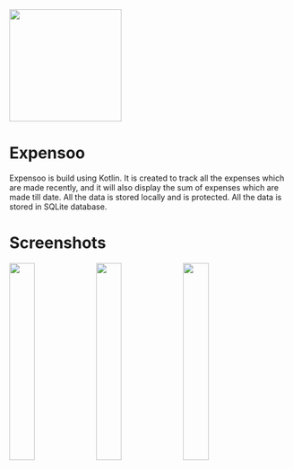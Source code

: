 <img src="https://user-images.githubusercontent.com/83533427/165739375-5d1d5fd1-1c2b-4981-bf4b-35f0303174e8.jpg" width="200" height="200">

# Expensoo 

Expensoo is build using Kotlin. It is created to track all the expenses which are made recently, and it will also display the sum of expenses which are made till date. All the data is stored locally and is protected. All the data is stored in SQLite database.

# Screenshots

<img src="https://user-images.githubusercontent.com/83533427/165740295-16a91bd4-7010-4d6e-b56c-cfff29fb2fb4.jpeg" width="30%" height="30%">
<!-- ![Screenshot1](https://user-images.githubusercontent.com/83533427/165740295-16a91bd4-7010-4d6e-b56c-cfff29fb2fb4.jpeg) -->
<img src="https://user-images.githubusercontent.com/83533427/165740291-a4c76030-6ca1-4542-891a-fa5f0af08287.jpeg" width="30%" height="30%">
<img src="https://user-images.githubusercontent.com/83533427/165740282-71bd751d-1fb5-46de-a165-cc896932642c.jpeg" width="30%" height="30%">
<!-- ![Screenshot2](https://user-images.githubusercontent.com/83533427/165740291-a4c76030-6ca1-4542-891a-fa5f0af08287.jpeg) -->

<!-- ![Screenshot 3](https://user-images.githubusercontent.com/83533427/165740282-71bd751d-1fb5-46de-a165-cc896932642c.jpeg) -->

